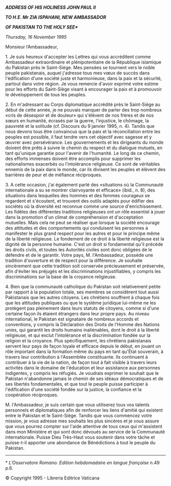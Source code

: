 ***ADDRESS OF HIS HOLINESS JOHN PAUL II***

***TO H.E. Mr ZIA ISPAHANI, NEW AMBASSADOR***

***OF PAKISTAN TO THE HOLY SEE\****

*Thursday, 16 November 1995*

Monsieur l’Ambassadeur,

1\. Je suis heureux d'accepter les Lettres qui vous accréditent comme Ambassadeur extraordinaire et plénipotentiaire de la République islamique du Pakistan près le Saint-Siège. Mes pensées se tournent vers le noble peuple pakistanais, auquel j'adresse tous mes vœux de succès dans l'édification d'une société juste et harmonieuse, dans la paix et la sécurité, partout dans votre région. Je vous remercie d'avoir exprimé votre estime pour les efforts du Saint-Siège visant à encourager la paix et à promouvoir le développement de tous les peuples.

2\. En m'adressant au Corps diplomatique accrédité près le Saint-Siège au début de cette année, je ne pouvais manquer de parler des trop nombreux «cris de désespoir et de douleur» qui s'élèvent de nos frères et de nos sœurs en humanité, écrasés par la guerre, l'injustice, le chômage, la pauvreté et la solitude (cf. Discours du 9 janvier 1995, n. 4). Tandis que nous devons tous être convaincus que la paix et la réconciliation entre les peuples est possible, il faut tendre vers cet objectif avec sagesse et y œuvrer avec persévérance. Les gouvernements et les dirigeants du monde doivent être prêts à suivre le chemin du respect et du dialogue mutuels, en tant qu'unique garantie pour l'avenir de l'humanité. Le long de ce chemin, des efforts immenses doivent être accomplis pour supprimer les nationalismes exacerbés ou l'intolérance religieuse. Ce sont de véritables ennemis de la paix dans le monde, car ils divisent les peuples et élèvent des barrières de peur et de méfiance réciproques.

3\. A cette occasion, j'ai également parlé des «situations où la Communauté internationale a su se montrer clairvoyante et efficace» (ibid., n. 8), des situations dans lesquelles des hommes et des femmes courageux se regardent et s'écoutent, et trouvent des outils adaptés pour édifier des sociétés où la diversité est reconnue comme une source d'enrichissement. Les fidèles des différentes traditions religieuses ont un rôle essentiel à jouer dans la promotion d'un climat de compréhension et d'acceptation mutuelles. Mais cela ne peut se réaliser que lorsque la société encourage des attitudes et des comportements qui conduisent les personnes à manifester le plus grand respect pour les autres et pour le principe même de la liberté religieuse. Le fondement de ce droit à la liberté religieuse est la dignité de la personne humaine. C'est un droit si fondamental qu'il précède les droits civils, et toutes les Autorités civiles sont donc obligées de le défendre et de le garantir. Votre pays, M. l'Ambassadeur, possède une tradition d'ouverture et de respect pour la différence. Je souhaite sincèrement que cette tradition soit conservée précieusement et préservée, afin d'éviter les préjugés et les discriminations injustifiables, y compris les discriminations sur la base de la croyance religieuse.

4\. Bien que la communauté catholique du Pakistan soit relativement petite par rapport à la population totale, ses membres se considèrent tout aussi Pakistanais que les autres citoyens. Les chrétiens souffrent à chaque fois que les attitudes publiques ou que le système juridique lui-même ne les protègent pas pleinement dans leurs statuts de citoyens, comme si d'une certaine façon ils étaient étrangers dans leur propre pays. Au niveau international, le Pakistan est signataire de nombreux accords et conventions, y compris la Déclaration des Droits de l'Homme des Nations unies, qui garantit les droits humains inaliénables, dont le droit à la liberté religieuse, et qui exclut l'intolérance et la discrimination fondée sur la religion et la croyance. Plus spécifiquement, les chrétiens pakistanais servent leur pays de façon loyale et efficace depuis le début, en jouant un rôle important dans la formation même du pays en tant qu'État souverain, à travers leur contribution à l'Assemblée constituante. Ils continuent à contribuer à la vie de la nation, de façon tout à fait visible à travers leurs activités dans le domaine de l'éducation et leur assistance aux personnes indigentes, y compris les réfugiés. Je voudrais exprimer le souhait que le Pakistan n'abandonne jamais le chemin de ses idéaux démocratiques et de ses libertés fondamentales, et que tout le peuple puisse participer à l'édification d'une société fondée sur la justice, la confiance et la coopération réciproques.

M. l'Ambassadeur, je suis certain que vous utiliserez tous vos talents personnels et diplomatiques afin de renforcer les liens d'amitié qui existent entre le Pakistan et le Saint-Siège. Tandis que vous commencez votre mission, je vous adresse mes souhaits les plus sincères et je vous assure que vous pourrez compter sur l'aide attentive de tous ceux qui m'assistent dans mon Ministère et qui sont donc dévoués au service de la Communauté internationale. Puisse Dieu Très-Haut vous soutenir dans votre tâche et puisse-t-il apporter une abondance de Bénédictions à tout le peuple du Pakistan.

* * *

\* *L’Osservatore Romano. Edition hebdomadaire en langue française* n.49 p.6.

© Copyright 1995 \- Libreria Editrice Vaticana